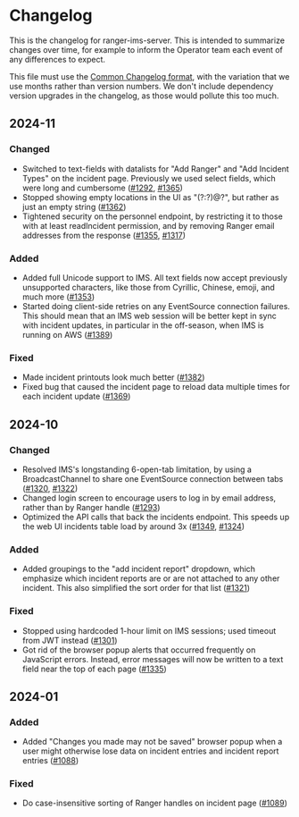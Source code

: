 # Changelog

This is the changelog for ranger-ims-server. This is intended to summarize changes over time,
for example to inform the Operator team each event of any differences to expect.

This file must use the [Common Changelog format](https://common-changelog.org/), with the variation
that we use months rather than version numbers. We don't include dependency version upgrades in the
changelog, as those would pollute this too much.

<!--
Each month below should look like the following, using the same ordering for the four categories:
## YYYY-MM
### Changed
### Added
### Removed
### Fixed
-->

## 2024-11

### Changed
- Switched to text-fields with datalists for "Add Ranger" and "Add Incident Types" on the incident page. Previously we used select fields, which were long and cumbersome ([#1292](https://github.com/burningmantech/ranger-ims-server/pull/1292), [#1365](https://github.com/burningmantech/ranger-ims-server/pull/1365))
- Stopped showing empty locations in the UI as "(?:?)@?", but rather as just an empty string ([#1362](https://github.com/burningmantech/ranger-ims-server/pull/1362))
- Tightened security on the personnel endpoint, by restricting it to those with at least readIncident permission, and by removing Ranger email addresses from the response ([#1355](https://github.com/burningmantech/ranger-ims-server/pull/1355), [#1317](https://github.com/burningmantech/ranger-ims-server/pull/1317))

### Added

- Added full Unicode support to IMS. All text fields now accept previously unsupported characters, like those from Cyrillic, Chinese, emoji, and much more ([#1353](https://github.com/burningmantech/ranger-ims-server/issues/1353))
- Started doing client-side retries on any EventSource connection failures. This should mean that an IMS web session will be better kept in sync with incident updates, in particular in the off-season, when IMS is running on AWS ([#1389](https://github.com/burningmantech/ranger-ims-server/pull/1389))

### Fixed

- Made incident printouts look much better ([#1382](https://github.com/burningmantech/ranger-ims-server/pull/1382))
- Fixed bug that caused the incident page to reload data multiple times for each incident update ([#1369](https://github.com/burningmantech/ranger-ims-server/issues/1369))

## 2024-10

### Changed

- Resolved IMS's longstanding 6-open-tab limitation, by using a BroadcastChannel to share one EventSource connection between tabs ([#1320](https://github.com/burningmantech/ranger-ims-server/issues/1320), [#1322](https://github.com/burningmantech/ranger-ims-server/pull/1322))
- Changed login screen to encourage users to log in by email address, rather than by Ranger handle ([#1293](https://github.com/burningmantech/ranger-ims-server/pull/1293))
- Optimized the API calls that back the incidents endpoint. This speeds up the web UI incidents table load by around 3x ([#1349](https://github.com/burningmantech/ranger-ims-server/pull/1349), [#1324](https://github.com/burningmantech/ranger-ims-server/issues/1324))

### Added

- Added groupings to the "add incident report" dropdown, which emphasize which incident reports are or are not attached to any other incident. This also simplified the sort order for that list ([#1321](https://github.com/burningmantech/ranger-ims-server/pull/1321))

### Fixed

- Stopped using hardcoded 1-hour limit on IMS sessions; used timeout from JWT instead ([#1301](https://github.com/burningmantech/ranger-ims-server/pull/1301))
- Got rid of the browser popup alerts that occurred frequently on JavaScript errors. Instead, error messages will now be written to a text field near the top of each page ([#1335](https://github.com/burningmantech/ranger-ims-server/pull/1335))

## 2024-01

### Added

- Added "Changes you made may not be saved" browser popup when a user might otherwise lose data on incident entries and incident report entries ([#1088](https://github.com/burningmantech/ranger-ims-server/pull/1088))

### Fixed

- Do case-insensitive sorting of Ranger handles on incident page ([#1089](https://github.com/burningmantech/ranger-ims-server/pull/1089))
